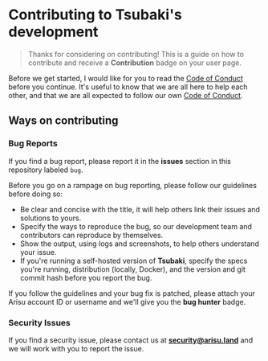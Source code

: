 # Contributing to Tsubaki's development
> Thanks for considering on contributing! This is a guide on how to contribute and receive a **Contribution** badge on your user page.

Before we get started, I would like for you to read the [Code of Conduct](./CODE_OF_CONDUCT.md) before you continue. It's useful to know that we are all here to help each other, and that we are all expected to follow our own [Code of Conduct](./CODE_OF_CONDUCT.md).

## Ways on contributing
### Bug Reports
If you find a bug report, please report it in the **issues** section in this repository labeled `bug`.

Before you go on a rampage on bug reporting, please follow our guidelines before doing so:

- Be clear and concise with the title, it will help others link their issues and solutions to yours.
- Specify the ways to reproduce the bug, so our development team and contributors can reproduce by themselves.
- Show the output, using logs and screenshots, to help others understand your issue.
- If you're running a self-hosted version of **Tsubaki**, specify the specs you're running, distribution (locally, Docker), and the version and git commit hash before you report the bug.

If you follow the guidelines and your bug fix is patched, please attach your Arisu account ID or username and we'll give you the **bug hunter** badge.

### Security Issues
If you find a security issue, please contact us at **security@arisu.land** and we will work with you to report the issue.
